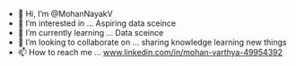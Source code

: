 - 👋 Hi, I’m @MohanNayakV
- 👀 I’m interested in ... Aspiring data sceince 
- 🌱 I’m currently learning ... Data sceince
- 💞️ I’m looking to collaborate on ... sharing knowledge learning new things 
- 📫 How to reach me ... www.linkedin.com/in/mohan-varthya-49954392

<!---
MohanNayakV/MohanNayakV is a ✨ special ✨ repository because its `README.md` (this file) appears on your GitHub profile.
You can click the Preview link to take a look at your changes.
--->
